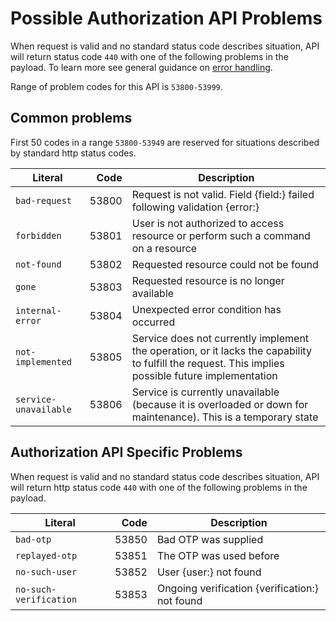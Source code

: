 Possible Authorization API Problems
=================

When request is valid and no standard status code describes situation, API will return status code `440` with one of the following problems in the payload. To learn more see general guidance on [error handling](common-getstarted.html#error-handling).

Range of problem codes for this API is `53800-53999`.

Common problems
---------------

First 50 codes in a range `53800-53949` are reserved for situations described by standard http status codes.

Literal |  Code | Description                                          
------------------------------------ | -----:| ---------------------------------------------------  
`bad-request`                      | 53800 | Request is not valid. Field {field:} failed following validation {error:}
`forbidden`                        | 53801 | User is not authorized to access resource or perform such a command on a resource
`not-found`                        | 53802 | Requested resource could not be found
`gone`                             | 53803 | Requested resource is no longer available
`internal-error`                   | 53804 | Unexpected error condition has occurred
`not-implemented`                  | 53805 | Service does not currently implement the operation, or it lacks the capability to fulfill the request. This implies possible future implementation
`service-unavailable`              | 53806 | Service is currently unavailable (because it is overloaded or down for maintenance). This is a temporary state

Authorization API Specific Problems
---------------

When request is valid and no standard status code describes situation, API will return http status code `440` with one of the following problems in the payload.

Literal               |  Code | Description                        
--------------------- | -----:| -----------------------------------
`bad-otp`             | 53850 | Bad OTP was supplied  
`replayed-otp`        | 53851 | The OTP was used before
`no-such-user`        | 53852 | User {user:} not found  
`no-such-verification`| 53853 | Ongoing verification {verification:} not found
